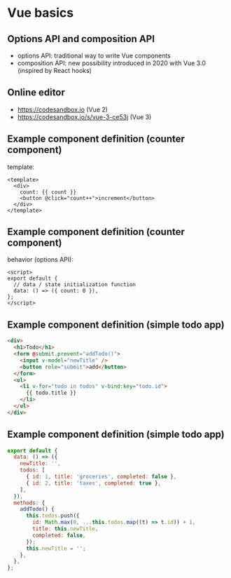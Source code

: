 # Vue basics

## Options API and composition API

- options API: traditional way to write Vue components
- composition API: new possibility introduced in 2020 with Vue 3.0 (inspired by React hooks)

## Online editor

- <https://codesandbox.io> (Vue 2)
- <https://codesandbox.io/s/vue-3-ce53j> (Vue 3)

## Example component definition (counter component)

template:

```vue
<template>
  <div>
    count: {{ count }}
    <button @click="count++">increment</button>
  </div>
</template>
```

## Example component definition (counter component)

behavior (options API):

```vue
<script>
export default {
  // data / state initialization function
  data: () => ({ count: 0 }),
};
</script>
```

## Example component definition (simple todo app)

```html
<div>
  <h1>Todo</h1>
  <form @submit.prevent="addTodo()">
    <input v-model="newTitle" />
    <button role="submit">add</button>
  </form>
  <ul>
    <li v-for="todo in todos" v-bind:key="todo.id">
      {{ todo.title }}
    </li>
  </ul>
</div>
```

## Example component definition (simple todo app)

```js
export default {
  data: () => ({
    newTitle: '',
    todos: [
      { id: 1, title: 'groceries', completed: false },
      { id: 2, title: 'taxes', completed: true },
    ],
  }),
  methods: {
    addTodo() {
      this.todos.push({
        id: Math.max(0, ...this.todos.map((t) => t.id)) + 1,
        title: this.newTitle,
        completed: false,
      });
      this.newTitle = '';
    },
  },
};
```
